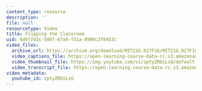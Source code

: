 ```yaml
---
content_type: resource
description: ''
file: null
resourcetype: Video
title: Flipping the Classroom
uid: 6d6ffd3c-506f-67a9-f31a-8980c2f8453c
video_files:
  archive_url: https://archive.org/download/MIT21G.027F16/MIT21G_027F16_educator_04_300k.mp4
  video_captions_file: https://open-learning-course-data-rc.s3.amazonaws.com/21g-027-asia-in-the-modern-world-images-representations-fall-2016/cd4fa5c535605f088e6df2d841845c56_1801227.vtt
  video_thumbnail_file: https://img.youtube.com/vi/zptyZRDiLsQ/default.jpg
  video_transcript_file: https://open-learning-course-data-rc.s3.amazonaws.com/21g-027-asia-in-the-modern-world-images-representations-fall-2016/ae46b17061c2cb73671730c9ca4e6555_1801227.pdf
video_metadata:
  youtube_id: zptyZRDiLsQ
---
```


